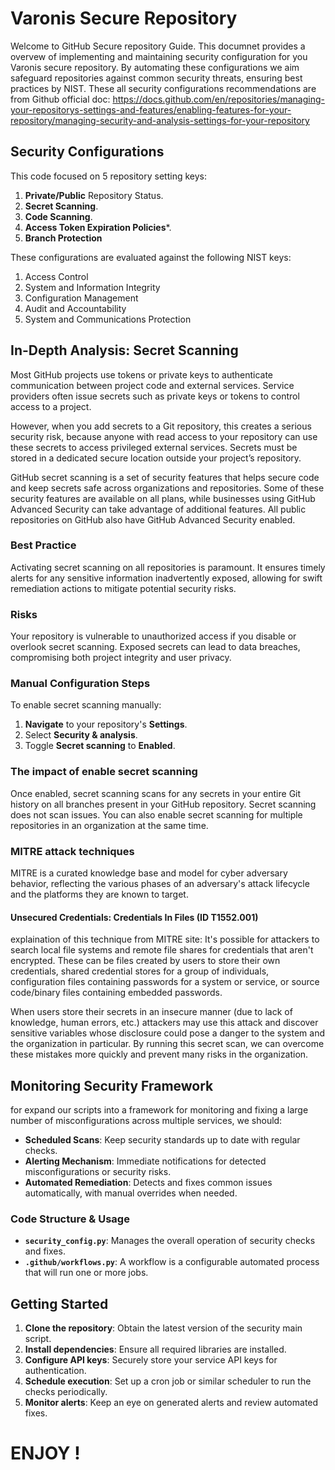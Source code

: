# Varonis Secure Repository

Welcome to GitHub Secure repository Guide.
This documnet provides a overvew of implementing and maintaining security configuration for you Varonis secure repository.
By automating these configurations we aim safeguard repositories against common security threats, ensuring best practices by NIST.
These all security configurations recommendations are from Github official doc:
https://docs.github.com/en/repositories/managing-your-repositorys-settings-and-features/enabling-features-for-your-repository/managing-security-and-analysis-settings-for-your-repository

## Security Configurations

This code focused on 5 repository setting keys:

1. **Private/Public** Repository Status.
2. **Secret Scanning**.
3. **Code Scanning**.
4. **Access Token Expiration Policies***.
5. **Branch Protection**

These configurations are evaluated against the following NIST keys:

1. Access Control
2. System and Information Integrity
3. Configuration Management
4. Audit and Accountability
5. System and Communications Protection

## In-Depth Analysis: Secret Scanning

Most GitHub projects use tokens or private keys to authenticate communication between project code and external services. Service providers often issue secrets such as private keys or tokens to control access to a project. 

However, when you add secrets to a Git repository, this creates a serious security risk, because anyone with read access to your repository can use these secrets to access privileged external services. Secrets must be stored in a dedicated secure location outside your project’s repository.

GitHub secret scanning is a set of security features that helps secure code and keep secrets safe across organizations and repositories. Some of these security features are available on all plans, while businesses using GitHub Advanced Security can take advantage of additional features. All public repositories on GitHub also have GitHub Advanced Security enabled.

### Best Practice

Activating secret scanning on all repositories is paramount. 
It ensures timely alerts for any sensitive information inadvertently exposed, allowing for swift remediation actions to mitigate potential security risks.

### Risks

Your repository is vulnerable to unauthorized access if you disable or overlook secret scanning. Exposed secrets can lead to data breaches, compromising both project integrity and user privacy.

### Manual Configuration Steps

To enable secret scanning manually:

1. **Navigate** to your repository's **Settings**.
2. Select **Security & analysis**.
3. Toggle **Secret scanning** to **Enabled**.

### The impact of enable secret scanning

Once enabled, secret scanning scans for any secrets in your entire Git history on all branches present in your GitHub repository. Secret scanning does not scan issues. You can also enable secret scanning for multiple repositories in an organization at the same time.

### MITRE attack techniques

MITRE is a curated knowledge base and model for cyber adversary behavior, reflecting the various phases of an adversary's attack lifecycle and the platforms they are known to target.

#### Unsecured Credentials: Credentials In Files (ID T1552.001)

explaination of this technique from MITRE site:
It's possible for attackers to search local file systems and remote file shares for credentials that aren't encrypted. These can be files created by users to store their own credentials, shared credential stores for a group of individuals, configuration files containing passwords for a system or service, or source code/binary files containing embedded passwords.

When users store their secrets in an insecure manner (due to lack of knowledge, human errors, etc.) attackers may use this attack and discover sensitive variables whose disclosure could pose a danger to the system and the organization in particular. By running this secret scan, we can overcome these mistakes more quickly and prevent many risks in the organization.

## Monitoring Security Framework

for expand our scripts into a framework for monitoring and fixing a large number of misconfigurations across multiple services, we should:

- **Scheduled Scans**: Keep security standards up to date with regular checks.
- **Alerting Mechanism**: Immediate notifications for detected misconfigurations or security risks.
- **Automated Remediation**: Detects and fixes common issues automatically, with manual overrides when needed.

### Code Structure & Usage

- **`security_config.py`**: Manages the overall operation of security checks and fixes.
- **`.github/workflows.py`**: A workflow is a configurable automated process that will run one or more jobs.

## Getting Started

1. **Clone the repository**: Obtain the latest version of the security main script.
2. **Install dependencies**: Ensure all required libraries are installed.
3. **Configure API keys**: Securely store your service API keys for authentication.
4. **Schedule execution**: Set up a cron job or similar scheduler to run the checks periodically.
5. **Monitor alerts**: Keep an eye on generated alerts and review automated fixes.

# ENJOY !


